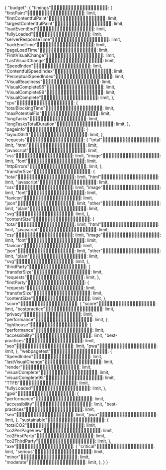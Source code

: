 {
 "budget": {
   "timings": {
         "firstPaint": limit,
         "firstContentfulPaint": limit,
         "largestContentfulPaint": limit,
         "loadEventEnd": limit,
         "fullyLoaded": limit,
         "serverResponseTime": limit,
         "backEndTime": limit,
         "pageLoadTime": limit,
         "FirstVisualChange": limit,
         "LastVisualChange": limit,
         "SpeedIndex": limit,
         "ContentfulSpeedIndex": limit,
         "PerceptualSpeedIndex": limit,
         "VisualReadiness": limit,
         "VisualComplete95": limit,
         "VisualComplete99": limit,
         "VisualComplete": limit,
    },
   "cpu": {
         "totalBlockingTime": limit,
         "maxPotentialFid": limit,
         "longTasks": limit,
         "longTasksTotalDuration": limit,
    },
   "pageinfo": {
         "layoutShift": limit,
    },
   "requests": {
         "total": limit,
         "html": limit,
         "javascript": limit,
         "css": limit,
         "image": limit,
         "font": limit,
         "httpErrors": limit,
    },
   "transferSize": {
         "total": limit,
         "html": limit,
         "javascript": limit,
         "css": limit,
         "image": limit,
         "font": limit,
         "favicon": limit,
         "json": limit,
         "other": limit,
         "plain": limit,
         "svg": limit,
    },
   "contentSize": {
         "total": limit,
         "html": limit,
         "javascript": limit,
         "css": limit,
         "image": limit,
         "font": limit,
         "favicon": limit,
         "json": limit,
         "other": limit,
         "plain": limit,
         "svg": limit,
    },
   "thirdParty": {
         "transferSize": limit,
         "requests": limit,
    },
   "firstParty": {
         "requests": limit,
         "transferSize": limit,
         "contentSize": limit,
    },
   "score": {
         "score": limit,
         "bestpractice": limit,
         "privacy": limit,
         "performance": limit,
    },
   "lighthouse": {
         "performance": limit,
         "accessibility": limit,
         "best-practices": limit,
         "seo": limit,
         "pwa": limit,
    },
   "webpagetest": {
         "SpeedIndex": limit,
         "lastVisualChange": limit,
         "render": limit,
         "visualComplete": limit,
         "visualComplete95": limit,
         "TTFB": limit,
         "fullyLoaded": limit,
    },
   "gpsi": {
         "performance": limit,
         "accessibility": limit,
         "best-practices": limit,
         "seo": limit,
         "pwa": limit,
    },
   "sustainable": {
         "totalCO2": limit,
         "co2PerPageView": limit,
         "co2FirstParty": limit,
         "co2ThirdParty": limit,
    },
   "axe": {
         "critical": limit,
         "serious": limit,
         "minor": limit,
         "moderate": limit,
    },
 }
}
